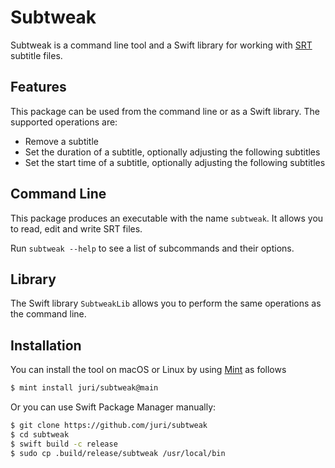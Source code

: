 # Subtweak

Subtweak is a command line tool and a Swift library for working with [SRT] subtitle files.

## Features

This package can be used from the command line or as a Swift library. The supported operations are:

- Remove a subtitle
- Set the duration of a subtitle, optionally adjusting the following subtitles
- Set the start time of a subtitle, optionally adjusting the following subtitles

## Command Line

This package produces an executable with the name `subtweak`. It allows you to read, edit and write SRT files.

Run `subtweak --help` to see a list of subcommands and their options.

## Library

The Swift library `SubtweakLib` allows you to perform the same operations as the command line.

## Installation

You can install the tool on macOS or Linux by using [Mint] as follows

```sh
$ mint install juri/subtweak@main
```

Or you can use Swift Package Manager manually:

```sh
$ git clone https://github.com/juri/subtweak
$ cd subtweak
$ swift build -c release
$ sudo cp .build/release/subtweak /usr/local/bin
```

[SRT]: https://en.wikipedia.org/wiki/SubRip
[Mint]: https://github.com/yonaskolb/Mint
